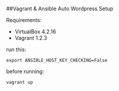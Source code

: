 ##Vagrant &amp; Ansible Auto Wordpress Setup

Requirements:

- VirtualBox 4.2.16
- Vagrant 1.2.3

run this:

`export ANSIBLE_HOST_KEY_CHECKING=False`

before running:

`vagrant up`
